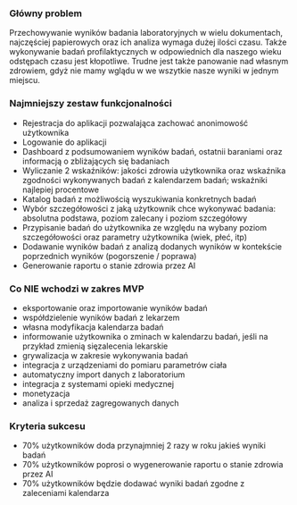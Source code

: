 ### Główny problem
Przechowywanie wyników badania laboratoryjnych w wielu dokumentach, najczęściej papierowych oraz ich analiza wymaga dużej ilości czasu. Także wykonywanie badań profilaktycznych w odpowiednich dla naszego wieku odstępach czasu jest kłopotliwe. Trudne jest także panowanie nad własnym zdrowiem, gdyż nie mamy wglądu w we wszytkie nasze wyniki w jednym miejscu.

### Najmniejszy zestaw funkcjonalności
- Rejestracja do aplikacji pozwalająca zachować anonimowość użytkownika
- Logowanie do aplikacji
- Dashboard z podsumowaniem wyników badań, ostatnii baraniami oraz informacją o zbliżających się badaniach
- Wyliczanie 2 wskaźników: jakości zdrowia użytkownika oraz wskaźnika zgodności wykonywanych badań z kalendarzem badań; wskaźniki najlepiej procentowe
- Katalog badań z możliwością wyszukiwania konkretnych badań
- Wybór szczegółowości z jaką użytkownik chce wykonywać badania: absolutna podstawa, poziom zalecany i poziom szczegółowy
- Przypisanie badań do użytkownika ze względu na wybany poziom szczegółowości oraz parametry użytkownika (wiek, płeć, itp)
- Dodawanie wyników badań z analizą dodanych wyników w kontekście poprzednich wyników (pogorszenie / poprawa)
- Generowanie raportu o stanie zdrowia przez AI

### Co NIE wchodzi w zakres MVP
- eksportowanie oraz importowanie wyników badań
- współdzielenie wyników badań z lekarzem
- własna modyfikacja kalendarza badań
- informowanie użytkownika o zminach w kalendarzu badań, jeśli na przykład zmienią sięzalecenia lekarskie
- grywalizacja w zakresie wykonywania badań
- integracja z urządzeniami do pomiaru parametrów ciała
- automatyczny import danych z laboratorium
- integracja z systemami opieki medycznej
- monetyzacja
- analiza i sprzedaż zagregowanych danych

### Kryteria sukcesu
- 70% użytkowników doda przynajmniej 2 razy w roku jakieś wyniki badań
- 70% użytkowników poprosi o wygenerowanie raportu o stanie zdrowia przez AI
- 70% użytkowników będzie dodawać wyniki badań zgodne z zaleceniami kalendarza
